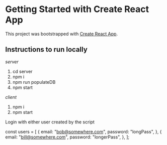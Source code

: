 # Getting Started with Create React App

This project was bootstrapped with [Create React App](https://github.com/facebook/create-react-app).
 
## Instructions to run locally

*server*
1) cd server
2) npm i
3) npm run populateDB
4) npm start

*client*
1) npm i
2) npm start

Login with either user created by the script

  const users = [
    {
      email: "bob@somewhere.com",
      password: "longPass",
    },
    {
      email: "bill@somewhere.com",
      password: "longerPass",
    },
  ];
